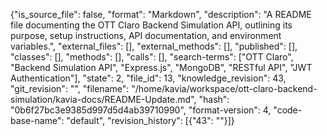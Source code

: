 {"is_source_file": false, "format": "Markdown", "description": "A README file documenting the OTT Claro Backend Simulation API, outlining its purpose, setup instructions, API documentation, and environment variables.", "external_files": [], "external_methods": [], "published": [], "classes": [], "methods": [], "calls": [], "search-terms": ["OTT Claro", "Backend Simulation API", "Express.js", "MongoDB", "RESTful API", "JWT Authentication"], "state": 2, "file_id": 13, "knowledge_revision": 43, "git_revision": "", "filename": "/home/kavia/workspace/ott-claro-backend-simulation/kavia-docs/README-Update.md", "hash": "0b6f27bc3e9385d997d5d4ab39710990", "format-version": 4, "code-base-name": "default", "revision_history": [{"43": ""}]}